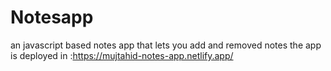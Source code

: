 # Notesapp
an javascript based notes app that lets you add and removed notes
the app is deployed in :https://mujtahid-notes-app.netlify.app/
